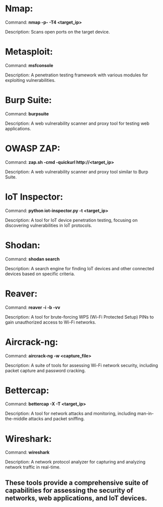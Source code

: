 # Nmap:
Command: **nmap -p- -T4 <target_ip>**

Description: Scans open ports on the target device.


# Metasploit:
Command: **msfconsole**

Description: A penetration testing framework with various modules for exploiting vulnerabilities.


# Burp Suite:
Command: **burpsuite**

Description: A web vulnerability scanner and proxy tool for testing web applications.


# OWASP ZAP:
Command: **zap.sh -cmd -quickurl http://<target_ip>**

Description: A web vulnerability scanner and proxy tool similar to Burp Suite.


# IoT Inspector:
Command: **python iot-inspector.py -t <target_ip>**

Description: A tool for IoT device penetration testing, focusing on discovering vulnerabilities in IoT protocols.


# Shodan:
Command: **shodan search <query>**

Description: A search engine for finding IoT devices and other connected devices based on specific criteria.


# Reaver:
Command: **reaver -i <interface> -b <BSSID> -vv**

Description: A tool for brute-forcing WPS (Wi-Fi Protected Setup) PINs to gain unauthorized access to Wi-Fi networks.


# Aircrack-ng:
Command: **aircrack-ng -w <wordlist> <capture_file>**

Description: A suite of tools for assessing Wi-Fi network security, including packet capture and password cracking.


# Bettercap:
Command: **bettercap -X -T <target_ip>**

Description: A tool for network attacks and monitoring, including man-in-the-middle attacks and packet sniffing.


# Wireshark:
Command: **wireshark**

Description: A network protocol analyzer for capturing and analyzing network traffic in real-time.


## These tools provide a comprehensive suite of capabilities for assessing the security of networks, web applications, and IoT devices.
